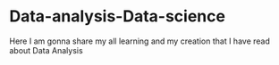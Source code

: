 # Data-analysis-Data-science
Here I am gonna  share my all learning and my creation that I have read about Data Analysis
